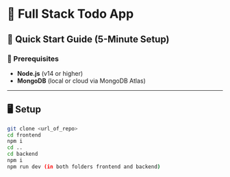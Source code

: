 # 📝 Full Stack Todo App

## 🚀 Quick Start Guide (5-Minute Setup)

### 🧩 Prerequisites
- **Node.js** (v14 or higher)
- **MongoDB** (local or cloud via MongoDB Atlas)

---

## 🖥️ Setup

```bash
git clone <url_of_repo>
cd frontend
npm i
cd ..
cd backend
npm i
npm run dev (in both folders frontend and backend)
